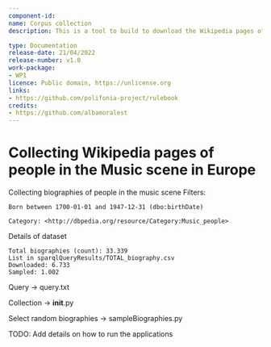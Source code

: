 ```yaml
---
component-id: 
name: Corpus collection
description: This is a tool to build to download the Wikipedia pages of people in the music scene in Europe

type: Documentation
release-date: 21/04/2022
release-number: v1.0
work-package: 
- WP1
licence: Public domain, https://unlicense.org
links:
- https://github.com/polifonia-project/rulebook
credits:
- https://github.com/albamoralest
---
```


# Collecting Wikipedia pages of people in the Music scene in Europe




Collecting biographies of people in the music scene 
Filters:
  
    Born between 1700-01-01 and 1947-12-31 (dbo:birthDate)
  
    Category: <http://dbpedia.org/resource/Category:Music_people>

Details of dataset
    
    Total biographies (count): 33.339
    List in sparqlQueryResults/TOTAL_biography.csv
    Downloaded: 6.733
    Sampled: 1.002

Query -> query.txt

Collection -> __init__.py

Select random biographies -> sampleBiographies.py

TODO:
    Add details on how to run the applications
